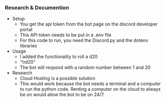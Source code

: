 ### Research & Documention

- Setup
    - You get the api token from the bot page on the discord developer portal
    - This API token needs to be put in a .env file
    - For this code to run, you need the Discord.py and the dotenv libraries
- Usage
    - I added the functionality to roll a d20
    - "!rd20"
    - The bot will respond with a random number between 1 and 20
- Research
    - Cloud Hosting is a possible solution
    - This would work because the bot needs a terminal and a computer to run the python code. Renting a computer on the cloud to always be on would allow the bot to be on 24/7.